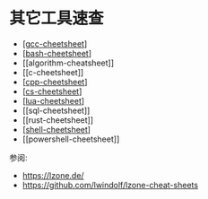 # 其它工具速查

- [[gcc-cheetsheet]]
- [[bash-cheetsheet]]
- [[algorithm-cheatsheet]]
- [[c-cheetsheet]]
- [[cpp-cheetsheet]]
- [[cs-cheetsheet]]
- [[lua-cheetsheet]]
- [[sql-cheetsheet]]
- [[rust-cheetsheet]]
- [[shell-cheetsheet]]
- [[powershell-cheetsheet]]

参阅:

- https://lzone.de/
- https://github.com/lwindolf/lzone-cheat-sheets

[//begin]: # "Autogenerated link references for markdown compatibility"
[gcc-cheetsheet]: gcc-cheetsheet.md "gcc 速查"
[bash-cheetsheet]: bash/bash-cheetsheet.md "bash cheetsheet"
[cpp-cheetsheet]: cpp/cpp-cheetsheet.md "cpp-cheetsheet"
[cs-cheetsheet]: cs/cs-cheetsheet.md "C#速查"
[lua-cheetsheet]: lua/lua-cheetsheet.md "lua document"
[shell-cheetsheet]: shell/shell-cheetsheet.md "shell-cheetsheet"
[//end]: # "Autogenerated link references"
